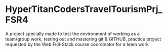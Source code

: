 # HyperTitanCodersTravelTourismPrj_FSR4
A project specially made to test the environment of working as a team/group work, testing out and mastering git &amp; GITHUB, practice project requested by the Web Full-Stack course coordinator for a team work 
